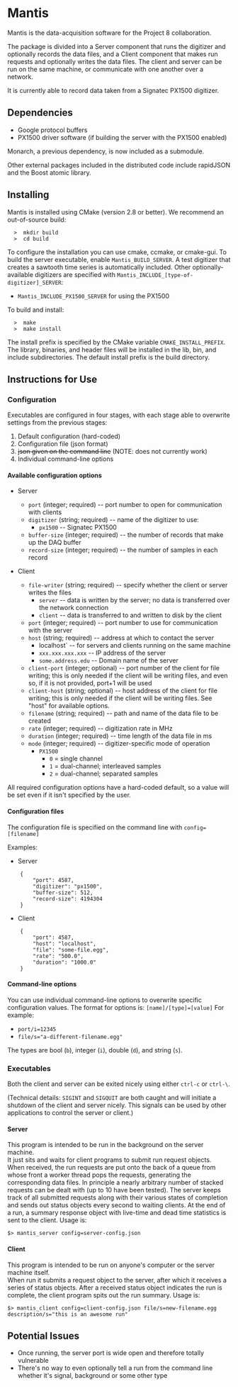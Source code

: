 Mantis
======
Mantis is the data-acquisition software for the Project 8 collaboration.

The package is divided into a Server component that runs the digitizer and 
optionally records the data files, and a Client component that makes run requests and 
optionally writes the data files.  The client and server can be run on the same machine, 
or communicate with one another over a network.

It is currently able to record data taken from a Signatec PX1500 digitizer.

Dependencies
------------
- Google protocol buffers
- PX1500 driver software (if building the server with the PX1500 enabled)

Monarch, a previous dependency, is now included as a submodule.

Other external packages included in the distributed code include rapidJSON and the
Boost atomic library.

Installing
----------
Mantis is installed using CMake (version 2.8 or better).
We recommend an out-of-source build:
```
  >  mkdir build
  >  cd build
```
    
To configure the installation you can use cmake, ccmake, or cmake-gui.
To build the server executable, enable `Mantis_BUILD_SERVER`.  A test digitizer 
that creates a sawtooth time series is automatically included. 
Other optionally-available digitizers are specified with `Mantis_INCLUDE_[type-of-digitizer]_SERVER`:
- `Mantis_INCLUDE_PX1500_SERVER` for using the PX1500

To build and install:
```
  >  make
  >  make install
```
    
The install prefix is specified by the CMake variable `CMAKE_INSTALL_PREFIX`.
The library, binaries, and header files will be installed in the 
lib, bin, and include subdirectories. The default install prefix is the
build directory.

Instructions for Use
--------------------
### Configuration
Executables are configured in four stages, with each stage able to overwrite 
settings from the previous stages:
 1. Default configuration (hard-coded)
 2. Configuration file (json format)
 3. ~~json given on the command line~~ (NOTE: does not currently work)
 4. Individual command-line options

#### Available configuration options
- Server
    - `port` (integer; required) -- port number to open for communication with clients
    - `digitizer` (string; required) -- name of the digitizer to use:
        - `px1500` -- Signatec PX1500
    - `buffer-size` (integer; required) -- the number of records that make up the DAQ buffer
    - `record-size` (integer; required) -- the number of samples in each record

- Client
    - `file-writer` (string; required) -- specify whether the client or server writes the files
        - `server` -- data is written by the server; no data is transferred over the network connection
        - `client` -- data is transferred to and written to disk by the client
    - `port` (integer; required) -- port number to use for communication with the server
    - `host` (string; required) -- address at which to contact the server
        - localhost` -- for servers and clients running on the same machine
        - `xxx.xxx.xxx.xxx` -- IP address of the server
        - `some.address.edu` -- Domain name of the server
    - `client-port` (integer; optional) -- port number of the client for file writing; this is only needed 
    if the client will be writing files, and even so, if it is not provided, port+1 will be used
    - `client-host` (string; optional) -- host address of the client for file writing; this is only needed 
    if the client will be writing files.  See "host" for available options.
    - `filename` (string; required) -- path and name of the data file to be created
    - `rate` (integer; required) -- digitization rate in MHz
    - `duration` (integer; required) -- time length of the data file in ms
    - `mode` (integer; required) -- digitizer-specific mode of operation
        - `PX1500`
            -  `0` = single channel
            -  `1` = dual-channel; interleaved samples
            -  `2` = dual-channel; separated samples

All required configuration options have a hard-coded default, so a value will be set even if it isn't specified by the user.

#### Configuration files
The configuration file is specified on the command line with `config=[filename]`

Examples:
- Server
```
    {
        "port": 4587,
        "digitizer": "px1500",
        "buffer-size": 512,
        "record-size": 4194304
    }
```

- Client
```
    {
        "port": 4587,
        "host": "localhost",
        "file": "some-file.egg",
        "rate": "500.0",
        "duration": "1000.0"
    }
``` 
#### Command-line options
You can use individual command-line options to overwrite specific configuration
values.  The format for options is: `[name]/[type]=[value]`
For example:
- `port/i=12345`
- `file/s="a-different-filename.egg"`

The types are bool (`b`), integer (`i`), double (`d`), and string (`s`).

### Executables
Both the client and server can be exited nicely using either `ctrl-c` or `ctrl-\`. 

(Technical details: `SIGINT` and `SIGQUIT` are both caught and will initiate a shutdown of 
the client and server nicely. This signals can be used by other applications 
to control the server or client.)

#### Server
This program is intended to be run in the background on the server machine.  
It just sits and waits for client programs to submit run request objects.  
When received, the run requests are put onto the back of a queue from whose 
front a worker thread pops the requests, generating the corresponding data files. 
In principle a nearly arbitrary number of stacked requests can be dealt with 
(up to 10 have been tested).  The server keeps track of all submitted requests 
along with their various states of completion and sends out status objects 
every second to waiting clients.  At the end of a run, a summary response 
object with live-time and dead time statistics is sent to the client.
Usage is:

```
$> mantis_server config=server-config.json
```

#### Client
This program is intended to be run on anyone's computer or the server machine itself.  
When run it submits a request object to the server, after which it receives a series 
of status objects.  After a received status object indicates the run is complete, 
the client program spits out the run summary. Usage is:

```
$> mantis_client config=client-config.json file/s=new-filename.egg description/s="this is an awesome run"
```


Potential Issues
----------------
* Once running, the server port is wide open and therefore totally vulnerable
* There's no way to even optionally tell a run from the command line whether it's signal, background or some other type
